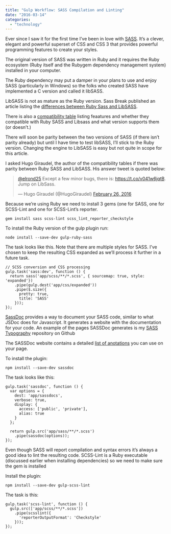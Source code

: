 ```yaml
---
title: "Gulp Workflow: SASS Compilation and Linting"
date: "2016-03-14"
categories: 
  - "technology"
---
```


Ever since I saw it for the first time I’ve been in love with [SASS](http://sass-lang.com/). It’s a clever, elegant and powerful superset of CSS and CSS 3 that provides powerful programming features to create your styles.

The original version of SASS was written in Ruby and it requires the Ruby ecosystem (Ruby itself and the Rubygem dependency management system) installed in your computer.

The Ruby dependency may put a damper in your plans to use and enjoy SASS (particularly in Windows) so the folks who created SASS have implemented a C version and called it libSASS.

LibSASS is not as mature as the Ruby version. Sass Break published an article listing the [differences between Ruby Sass and LibSASS](http://sassbreak.com/ruby-sass-libsass-differences/).

There is also a [compatibility table](http://sass-compatibility.github.io/) listing feaatures and whether they compatible with Ruby SASS and Libsass and what version supports them (or doesn’t.)

There will soon be parity between the two versions of SASS (if there isn’t parity already) but until I have time to test libSASS, I’ll stick to the Ruby version. Changing the engine to LibSASS is easy but not quite in scope for this article.

I asked Hugo Giraudel, the author of the compatibility tables if there was parity between Ruby SASS and LibSASS. His answer tweet is quoted below:

<blockquote class="twitter-tweet" data-lang="en"><p lang="en" dir="ltr"><a href="https://twitter.com/elrond25">@elrond25</a> Except a few minor bugs, there is: <a href="https://t.co/v041w6jqtB">https://t.co/v041w6jqtB</a>. Jump on LibSass.</p>— Hugo Giraudel (@HugoGiraudel) <a href="https://twitter.com/HugoGiraudel/status/703152779078963200">February 26, 2016</a></blockquote>

<script async src="//platform.twitter.com/widgets.js" charset="utf-8"></script>

Because we’re using Ruby we need to install 3 gems (one for SASS, one for SCSS-Lint and one for SCSS-Lint’s reporter.

```
gem install sass scss-lint scss_lint_reporter_checkstyle
```

To install the Ruby version of the gulp plugin run:

```
node install --save-dev gulp-ruby-sass
```

The task looks like this. Note that there are multiple styles for SASS. I’ve chosen to keep the resulting CSS expanded as we’ll process it further in a future task.

```
// SCSS conversion and CSS processing
gulp.task('sass:dev', function () {
  return sass('app/scss/**/*.scss', { sourcemap: true, style: 'expanded'})
    .pipe(gulp.dest('app/css/expanded'))
    .pipe($.size({
      pretty: true,
      title: 'SASS'
    }));
});
```

[SassDoc](http://sassdoc.com/) provides a way to document your SASS code, similar to what JSDoc does for Javascript. It generates a website with the documentation for your code. An example of the pages SASSDoc generates is my [SASS Typography](http://caraya.github.io/typography-sass/) repository on Github

The SASSDoc website contains a detailed [list of anotations](http://sassdoc.com/annotations/) you can use on your page.

To install the plugin:

```
npm install --save-dev sassdoc
```

The task looks like this:

```
gulp.task('sassdoc', function () {
  var options = {
    dest: 'app/sassdocs',
    verbose: true,
    display: {
      access: ['public', 'private'],
      alias: true
    }
  };

  return gulp.src('app/sass/**/*.scss')
    .pipe(sassdoc(options));
});
```

Even though SASS will report compilation and syntax errors it’s always a good idea to lint the resulting code. SCSS-Lint is a Ruby executable (discussed earlier when installing dependencies) so we need to make sure the gem is installed

Install the plugin:

```
npm install --save-dev gulp-scss-lint
```

The task is this:

```
gulp.task('scss-lint', function () {
  gulp.src(['app/scss/**/*.scss'])
    .pipe(scsslint({
      'reporterOutputFormat': 'Checkstyle'
    }));
});
```
